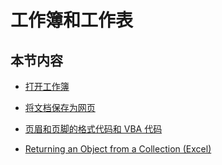 
# 工作簿和工作表

## 本节内容


- [打开工作簿](d7445059-fcb3-edf3-752e-3a1014022f81.md)
    
- [将文档保存为网页](ea07da4e-39f6-d04e-00cc-d52eb87f652f.md)
    
- [页眉和页脚的格式代码和 VBA 代码](70013db6-bb60-8c19-5ef4-1cb54f79b68c.md)
    
- [Returning an Object from a Collection (Excel)](f8a36459-f9dd-9f4c-ef7a-b188173434d5.md)
    
